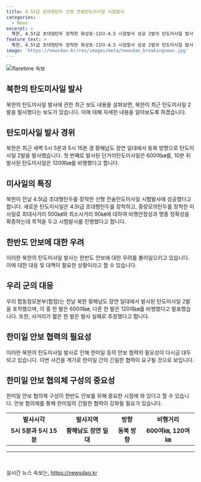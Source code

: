 ```yaml
---
title: 4.5t급 초대형탄두 신형 전술탄도미사일 시험발사
categories:
  - News
excerpt: >
  북한, 4.5t급 초대형탄두 장착한 화성포-11다-4.5 시험발사 성공 2발의 탄도미사일 발사 소식에 관심 집중. 600여㎞와 120여㎞ 비행한 미사일 발사, 합동참모본부는 한 발이 발사 실패로 추정. 북한의 연이은 미사일 시험발사에 대한 우려가 커지고 있음.
feature_text: >
  북한, 4.5t급 초대형탄두 장착한 화성포-11다-4.5 시험발사 성공 2발의 탄도미사일 발사 소식에 관심 집중. 600여㎞와 120여㎞ 비행한 미사일 발사, 합동참모본부는 한 발이 발사 실패로 추정. 북한의 연이은 미사일 시험발사에 대한 우려가 커지고 있음.
image: 'https://newsdao.kr/res/images/meta/newsdao_breakingnews.jpg'
---
```


<p><img src="https://newsdao.kr/res/images/meta/newsdao_breakingnews.jpg" alt="flaretime 속보" /></p>

<h2 data-ke-size="size26">북한의 탄도미사일 발사</h2>

<p data-ke-size="size16">북한의 탄도미사일 발사에 관한 최근 보도 내용을 살펴보면, 북한이 최근 탄도미사일 2발을 발사했다는 보도가 있습니다. 이에 대해 자세한 내용을 알아보도록 하겠습니다.</p>

<h2 data-ke-size="size26">탄도미사일 발사 경위</h2>

<p data-ke-size="size16">북한은 최근 새벽 5시 5분과 5시 15분 경 황해남도 장연 일대에서 동북 방향으로 탄도미사일 2발을 발사했습니다. 첫 번째로 발사된 단거리탄도미사일은 600여㎞를, 10분 뒤 발사된 탄도미사일은 120여㎞를 비행했다고 합니다.</p>

<h2 data-ke-size="size26">미사일의 특징</h2>

<p data-ke-size="size16">북한이 전날 4.5t급 초대형탄두를 장착한 신형 전술탄도미사일 시험발사에 성공했다고 합니다. 새로운 탄도미사일은 4.5t급 초대형탄두를 장착하고, 중량모의탄두를 장착한 미사일로 최대사거리 500㎞와 최소사거리 90㎞에 대하여 비행안정성과 명중 정확성을 확증하는데 목적을 두고 시험발사를 진행했다고 합니다.</p>

<h2 data-ke-size="size26">한반도 안보에 대한 우려</h2>

<p data-ke-size="size16">이러한 북한의 탄도미사일 발사는 한반도 안보에 대한 우려를 불러일으키고 있습니다. 이에 대한 대응 및 대책이 필요한 상황이라고 할 수 있습니다.</p>

<h2 data-ke-size="size26">우리 군의 대응</h2>

<p data-ke-size="size16">우리 합동참모본부(합참)는 전날 북한 황해남도 장연 일대에서 발사된 탄도미사일 2발을 포착했으며, 이 중 한 발은 600여㎞, 다른 한 발은 120여㎞를 비행했다고 발표했습니다. 또한, 사거리가 짧은 한 발은 발사 실패로 추정했다고 합니다.</p>

<h2 data-ke-size="size26">한미일 안보 협력의 필요성</h2>

<p data-ke-size="size16">이러한 북한의 탄도미사일 발사로 인해 한미일 등의 안보 협력의 필요성이 다시금 대두되고 있습니다. 이번 사건을 계기로 한미일 간의 긴밀한 협력이 요구될 것으로 보입니다.</p>

<h2 data-ke-size="size26">한미일 안보 협의체 구성의 중요성</h2>

<p data-ke-size="size16">한미일 안보 협의체 구성이 한반도 안보를 위해 중요한 시점에 와 있다고 할 수 있습니다. 안보 협의체를 통해 한미일의 긴밀한 협력이 강화될 필요가 있습니다.</p>

<table>
  <tr>
    <th>발사시각</th>
    <th>발사지역</th>
    <th>방향</th>
    <th>비행거리</th>
  </tr>
  <tr>
    <td style="text-align: center; height: 17px;"><b>5시 5분과 5시 15분</b></td>
    <td style="text-align: center; height: 17px;"><b>황해남도 장연 일대</b></td>
    <td style="text-align: center; height: 17px;"><b>동북 방향</b></td>
    <td style="text-align: center; height: 17px;"><b>600여㎞, 120여㎞</b></td>
  </tr>
</table>

<hr>

<p data-ke-size="size16">&nbsp;</p>
실시간 뉴스 속보는, <a href="https://newsdao.kr" rel="dofollow">https://newsdao.kr</a>


